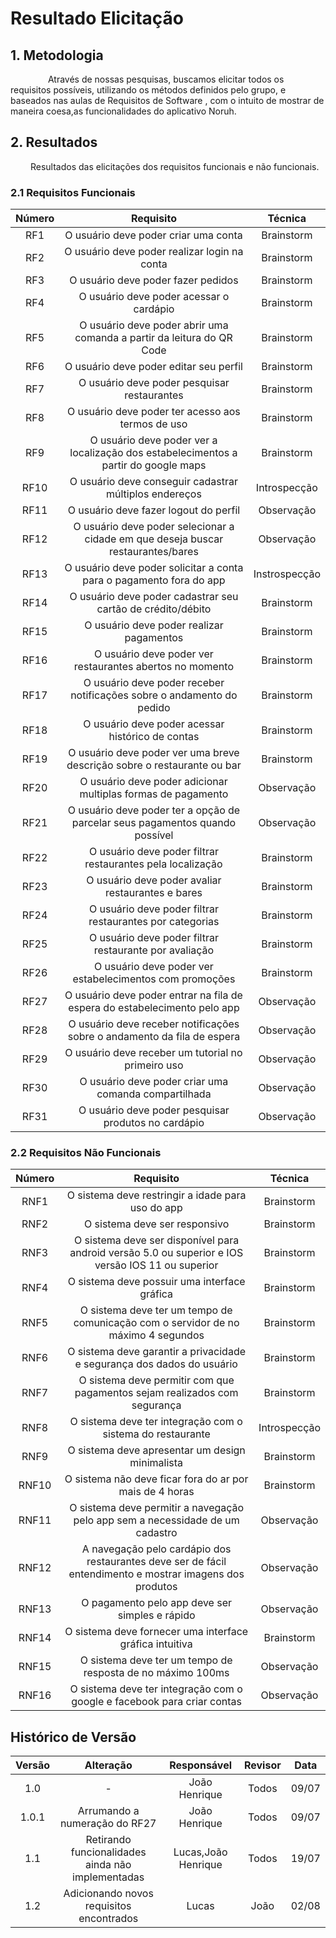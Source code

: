 # Resultado Elicitação

## 1. Metodologia

&emsp;&emsp;   Através de nossas pesquisas, buscamos elicitar todos os requisitos possíveis, utilizando os métodos definidos pelo grupo, e baseados nas aulas de Requisitos de Software , com o intuito de mostrar de maneira coesa,as funcionalidades do aplicativo Noruh.

## 2. Resultados

&emsp;&emsp; Resultados das elicitações dos requisitos funcionais e não funcionais.

### 2.1 Requisitos Funcionais

| Número |                                      Requisito                                      |    Técnica    |
| :----: | :---------------------------------------------------------------------------------: | :-----------: |
|  RF1   |                        O usuário deve poder criar uma conta                         |  Brainstorm   |
|  RF2   |                    O usuário deve poder realizar login na conta                     |  Brainstorm   |
|  RF3   |                         O usuário deve poder fazer pedidos                          |  Brainstorm   |
|  RF4   |                       O usuário deve poder acessar o cardápio                       |  Brainstorm   |
|  RF5   |        O usuário deve poder abrir uma comanda a partir da leitura do QR Code        |  Brainstorm   |
|  RF6   |                       O usuário deve poder editar seu perfil                        |  Brainstorm   |
|  RF7   |                     O usuário deve poder pesquisar restaurantes                     |  Brainstorm   |
|  RF8   |                  O usuário deve poder ter acesso aos termos de uso                  |  Brainstorm   |
|  RF9   | O usuário deve poder ver a localização dos estabelecimentos a partir do google maps |  Brainstorm   |
|  RF10  |               O usuário deve conseguir cadastrar múltiplos endereços                | Introspecção  |
|  RF11  |                        O usuário deve fazer logout do perfil                        |  Observação   |
|  RF12  |  O usuário deve poder selecionar a cidade em que deseja buscar restaurantes/bares   |  Observação   |
|  RF13  |         O usuário deve poder solicitar a conta para o pagamento fora do app         | Instrospecção |
|  RF14  |             O usuário deve poder cadastrar seu cartão de crédito/débito             |  Brainstorm   |
|  RF15  |                      O usuário deve poder realizar pagamentos                       |  Brainstorm   |
|  RF16  |              O usuário deve poder ver restaurantes abertos no momento               |  Brainstorm   |
|  RF17  |        O usuário deve poder receber notificações sobre o andamento do pedido        |  Brainstorm   |
|  RF18  |                  O usuário deve poder acessar histórico de contas                   |  Brainstorm   |
|  RF19  |       O usuário deve poder ver uma breve descrição sobre o restaurante ou bar       |  Brainstorm   |
|  RF20  |            O usuário deve poder adicionar multiplas formas de pagamento             |  Observação   |
|  RF21  |    O usuário deve poder ter a opção de parcelar seus pagamentos quando possível     |  Observação   |
|  RF22  |             O usuário deve poder filtrar restaurantes pela localização              |  Brainstorm   |
|  RF23  |                  O usuário deve poder avaliar restaurantes e bares                  |  Brainstorm   |
|  RF24  |              O usuário deve poder filtrar restaurantes por categorias               |  Brainstorm   |
|  RF25  |               O usuário deve poder filtrar restaurante por avaliação                |  Brainstorm   |
|  RF26  |               O usuário deve poder ver estabelecimentos com promoções               |  Brainstorm   |
|  RF27  |      O usuário deve poder entrar na fila de espera do estabelecimento pelo app      |  Observação   |
|  RF28  |       O usuário deve receber notificações sobre o andamento da fila de espera       |  Observação   |
|  RF29  |                 O usuário deve receber um tutorial no primeiro uso                  |  Observação   |
|  RF30  |                O usuário deve poder criar uma comanda compartilhada                 |  Observação   |
|  RF31  |                 O usuário deve poder pesquisar produtos no cardápio                 |  Observação   |

### 2.2 Requisitos Não Funcionais

| Número |                                                Requisito                                                 |   Técnica    |
| :----: | :------------------------------------------------------------------------------------------------------: | :----------: |
|  RNF1  |                            O sistema deve restringir a idade para uso do app                             |  Brainstorm  |
|  RNF2  |                                      O sistema deve ser responsivo                                       |  Brainstorm  |
|  RNF3  |    O sistema deve ser disponível para android versão 5.0 ou superior e IOS versão IOS 11 ou superior     |  Brainstorm  |
|  RNF4  |                               O sistema deve possuir uma interface gráfica                               |  Brainstorm  |
|  RNF5  |            O sistema deve ter um tempo de comunicação com o servidor de no máximo 4 segundos             |  Brainstorm  |
|  RNF6  |                  O sistema deve garantir a privacidade e segurança dos dados do usuário                  |  Brainstorm  |
|  RNF7  |                O sistema deve permitir com que pagamentos sejam realizados com segurança                 |  Brainstorm  |
|  RNF8  |                        O sistema deve ter integração com o sistema do restaurante                        | Introspecção |
|  RNF9  |                             O sistema deve apresentar um design minimalista                              |  Brainstorm  |
| RNF10  |                         O sistema não deve ficar fora do ar por mais de 4 horas                          |  Brainstorm  |
| RNF11  |              O sistema deve permitir a navegação pelo app sem a necessidade de um cadastro               |  Observação  |
| RNF12  | A navegação pelo cardápio dos restaurantes deve ser de fácil entendimento e mostrar imagens dos produtos |  Observação  |
| RNF13  |                              O pagamento pelo app deve ser simples e rápido                              |  Observação  |
| RNF14  |                         O sistema deve fornecer uma interface gráfica intuitiva                          |  Brainstorm  |
| RNF15  |                        O sistema deve ter um tempo de resposta de no máximo 100ms                        |  Observação  |
| RNF16  |                 O sistema deve ter integração com o google e facebook para criar contas                  |  Observação  |

## Histórico de Versão

| Versão |                     Alteração                     |     Responsável     | Revisor | Data  |
| :----: | :-----------------------------------------------: | :-----------------: | :-----: | :---: |
|  1.0   |                         -                         |    João Henrique    |  Todos  | 09/07 |
| 1.0.1  |           Arrumando a numeração do RF27           |    João Henrique    |  Todos  | 09/07 |
|  1.1   | Retirando funcionalidades ainda não implementadas | Lucas,João Henrique |  Todos  | 19/07 |
|  1.2   |     Adicionando novos requisitos encontrados      |        Lucas        |  João   | 02/08 |
